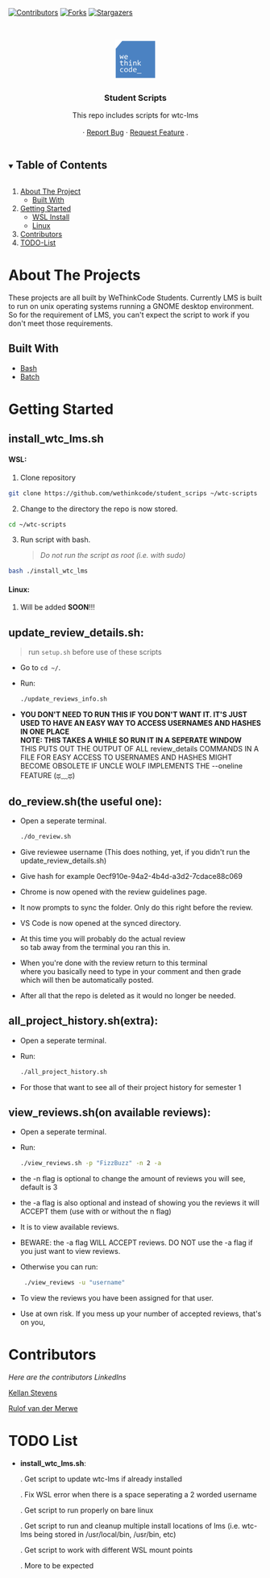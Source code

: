 <!--
*** I'm using markdown "reference style" links for readability.
*** Reference links are enclosed in brackets [ ] instead of parentheses ( ).
*** See the bottom of this document for the declaration of the reference variables
*** for contributors-url, forks-url, etc. This is an optional, concise syntax you may use.
*** https://www.markdownguide.org/basic-syntax/#reference-style-links
-->

<!-- PROJECT SHIELDS -->

[![Contributors][contributors-shield]][contributors-url]
[![Forks][forks-shield]][forks-url]
[![Stargazers][stars-shield]][stars-url]

<!-- [![MIT License][license-shield]][license-url] -->

<!-- PROJECT LOGO -->

<br />
<p align="center">
  <a href="https://github.com/Kellan2002/Kellans-Scripts">
    <img src="Images/logo.png" alt="Logo" width="80" height="80">
  </a>

<h3 align="center">Student Scripts</h3>

<p align="center">
    This repo includes scripts for wtc-lms
    <br />
    <br />
    ·
    <a href="https://github.com/Kellan2002/Kellans-Scripts/issues">Report Bug</a>
    ·
    <a href="https://github.com/Kellan2002/Kellans-Scripts/issues">Request Feature</a>
    .
  </p>
</p>

<!-- TABLE OF CONTENTS -->

<details open="open">
  <summary><h2 style="display: inline-block">Table of Contents</h2></summary>
  <ol>
    <li>
      <a href="#about-the-project">About The Project</a>
      <ul>
        <li><a href="#built-with">Built With</a></li>
      </ul>
    </li>
    <li>
      <a href="#getting-started">Getting Started</a>
      <ul>
        <li><a href="#steps-to-run-script-on-wsl">WSL Install</a></li>
        <li><a href="#steps-to-run-script-on-linux">Linux</a></li>
      </ul>
    </li>
    <!-- <li><a href="#usage">Usage</a></li> -->
    <li><a href="#contributors">Contributors</a></li>
    <li><a href="#todo-list">TODO-List</a></li>
    <!-- <li><a href="#acknowledgements">Acknowledgements</a></li> -->
  </ol>
</details>

<!-- ABOUT THE PROJECT -->

# About The Projects

These projects are all built by WeThinkCode Students. 
Currently LMS is built to run on unix operating systems running a GNOME desktop environment. So for the requirement of LMS, you can't expect the script to work if you don't meet those requirements.

<!-- BUILT WITH -->

## Built With

* [Bash]()
* [Batch]()

<!-- MACOS -->

# Getting Started

## install_wtc_lms.sh

#### WSL:

1. Clone repository

```bash
git clone https://github.com/wethinkcode/student_scrips ~/wtc-scripts
```

2. Change to the directory the repo is now stored.

```bash
cd ~/wtc-scripts
```

3. Run script with bash.
   
   > *Do not run the script as root (i.e. with sudo)*

```bash
bash ./install_wtc_lms
```

#### Linux:

1. Will be added **SOON**!!!



## update_review_details.sh:

> run `setup.sh` before use of these scripts

- Go to `cd ~/`.

- Run: 
  
  ```bash
  ./update_reviews_info.sh
  ```

- **YOU DON'T NEED TO RUN THIS IF YOU DON'T WANT IT. IT'S JUST USED TO HAVE AN EASY WAY TO ACCESS USERNAMES AND HASHES IN ONE PLACE**  
  **NOTE: THIS TAKES A WHILE SO RUN IT IN A SEPERATE WINDOW**  
  THIS PUTS OUT THE OUTPUT OF ALL review_details COMMANDS IN A FILE FOR EASY ACCESS TO USERNAMES AND HASHES
  MIGHT BECOME OBSOLETE IF UNCLE WOLF IMPLEMENTS THE --oneline FEATURE (ಥ﹏ಥ)

## **do_review.sh(the useful one)**:

- Open a seperate terminal.
  
  ```bash
  ./do_review.sh
  ```

- Give reviewee username (This does nothing, yet, if you didn't run the update_review_details.sh)

- Give hash for example 0ecf910e-94a2-4b4d-a3d2-7cdace88c069

- Chrome is now opened with the review guidelines page.

- It now prompts to sync the folder. Only do this right before the review.

- VS Code is now opened at the synced directory.

- At this time you will probably do the actual review  
  so tab away from the terminal you ran this in.

- When you're done with the review return to this terminal  
  where you basically need to type in your comment and then grade  
  which will then be automatically posted.

- After all that the repo is deleted as it would no longer be needed.

## **all_project_history.sh(extra)**:

- Open a seperate terminal.

- Run:
  
  ```bash
  ./all_project_history.sh
  ```

- For those that want to see all of their project history for semester 1

## **view_reviews.sh(on available reviews)**:

- Open a seperate terminal.

- Run:
  
  ```bash
  ./view_reviews.sh -p "FizzBuzz" -n 2 -a
  ```

- the -n flag is optional to change the amount of reviews you will see, default is 3

- the -a flag is also optional and instead of showing you the reviews it will ACCEPT them (use with or without the n flag)

- It is to view available reviews.

- BEWARE: the -a flag WILL ACCEPT reviews. DO NOT use the -a flag if you just want to view reviews.

- Otherwise you can run:
  
  ```bash
   ./view_reviews -u "username"
  ```

- To view the reviews you have been assigned for that user.

- Use at own risk. If you mess up your number of accepted reviews, that's on you,

# Contributors

*Here are the contributors LinkedIns*

[Kellan Stevens](https://www.linkedin.com/in/kellan-stevens/)

[Rulof van der Merwe](https://www.linkedin.com/in/rulof-vd-merwe/)

# TODO List

- **install_wtc_lms.sh**:
  
  . Get script to update wtc-lms if already installed
  
  . Fix WSL error when there is a space seperating a 2 worded username
  
  . Get script to run properly on bare linux
  
  . Get script to run and cleanup multiple install locations of lms (i.e. wtc-lms being stored in /usr/local/bin, /usr/bin, etc)
  
  . Get script to work with different WSL mount points
  
  . More to be expected

[contributors-shield]: https://img.shields.io/github/contributors/wethinkcode/student_scrips.svg?style=for-the-badge
[contributors-url]: https://github.com/wethinkcode/student_scrips/graphs/contributors
[forks-shield]: https://img.shields.io/github/forks/wethinkcode/student_scrips.svg?style=for-the-badge
[forks-url]: https://github.com/wethinkcode/student_scrips/network/members
[stars-shield]: https://img.shields.io/github/stars/wethinkcode/student_scrips.svg?style=for-the-badge
[stars-url]: https://github.com/wethinkcode/student_scrips/stargazers